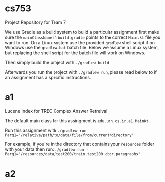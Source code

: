 # cs753

Project Repository for Team 7

We use Gradle as a build system to build a particular assignment first make sure the `mainClassName` in `build.gradle` points to the correct `Main.kt` file you want to run. On a Linux system use the provided `gradlew` shell script if on Windows use the `gradlew.bat` batch file. Below we assume a Linux system, but replacing the shell script for the batch file will work on Windows.

Then simply build the project with ```./gradlew build```

Afterwards you run the project with ```./gradlew run```, please read below to if an assignment has a specific instructions.

# a1

Lucene Index for TREC Complex Answer Retreival

The default main class for this assingment is ```edu.unh.cs.ir.a1.MainKt```

Run this assignment with ```./gradlew run -Parg1="/relative/path/to/data/file/from/current/directory"```

For example, if you're in the directory that contains your `resources` folder with your data then run: ```./gradlew run -Parg1="/resources/data/test200/train.test200.cbor.paragraphs"```

# a2
